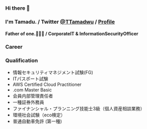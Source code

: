 ### Hi there 👋
### I'm Tamadu. / Twitter [@TTamadwu](https://twitter.com/TTamadwu) / [Profile](tamadu.wraptas.site)
#### Father of one.:family_man_woman_boy: / CorporateIT & InformationSecurityOfficer

### Career

### Qualification
 
 - 情報セキュリティマネジメント試験(FG)
 - ITパスポート試験
 - AWS Certified Cloud Practitioner
 - .com Master Basic
 - 会員内部管理責任者
 - 一種証券外務員 
 - ファイナンシャル・プランニング技能士3級（個人資産相談業務）
 - 環境社会試験（eco検定）
 - 普通自動車免許 (第一種)
 
 
